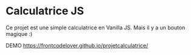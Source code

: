 # Calculatrice JS

Ce projet est une simple calculatrice en Vanilla JS. Mais il y a un bouton magique :)

DEMO
https://frontcodelover.github.io/projetcalculatrice/
